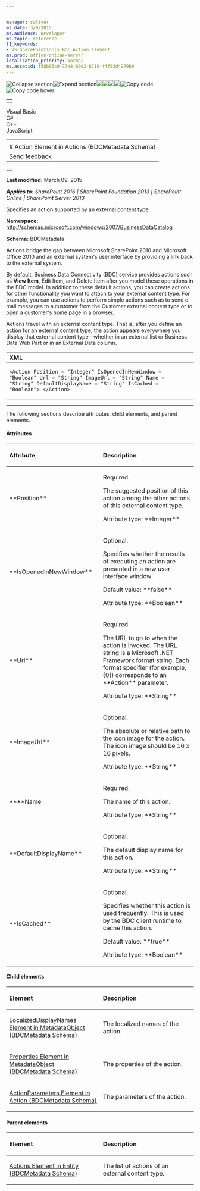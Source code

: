 ```yaml
---


manager: soliver
ms.date: 3/9/2015
ms.audience: Developer
ms.topic: reference
f1_keywords:
- VS.SharePointTools.BDC.Action Element
ms.prod: office-online-server
localization_priority: Normal
ms.assetid: f58b96c0-77a8-69d3-8710-fff03d4970b9
---
```


![Collapse
section](../icons/collapse_all.gif "Collapse section")![Expand
section](../icons/expand_all.gif "Expand section")![](../icons/collapse_all.gif)![](../icons/expand_all.gif)![](../icons/dropdown.gif)![](../icons/dropdownHover.gif)![Copy
code](../icons/copycode.gif "Copy code")![Copy code
hover](../icons/copycodeHighlight.gif "Copy code hover")
<table>
<tbody>
<tr class="odd">
<td align="left"></td>
</tr>
</tbody>
</table>

Visual Basic  
C\#  
C++  
JavaScript  

<table>
<tbody>
<tr class="odd">
<td align="left"><span id="runningHeaderText"></span></td>
</tr>
<tr class="even">
<td align="left"># Action Element in Actions (BDCMetadata Schema)</td>
</tr>
<tr class="odd">
<td align="left"><span id="headfeedbackarea" class="feedbackhead"><a href="javascript:SubmitFeedback(&#39;docthis@Microsoft.com&#39;,&#39;&#39;,&#39;&#39;,&#39;&#39;,&#39;1.0.18082.1225&#39;,&#39;%0\dThank%20you%20for%20your%20feedback.%20The%20developer%20writing%20teams%20use%20your%20feedback%20to%20improve%20documentation.%20While%20we%20are%20reviewing%20your%20feedback,%20we%20may%20send%20you%20e-mail%20to%20ask%20for%20clarification%20or%20feedback%20on%20a%20solution.%20We%20do%20not%20use%20your%20e-mail%20address%20for%20any%20other%20purpose%20and%20we%20delete%20it%20after%20we%20finish%20our%20review.%0\AFor%20further%20information%20about%20the%20privacy%20policies%20of%20Microsoft,%20please%20see%20http://privacy.microsoft.com/en-us/default.aspx.%0\A%0\d&#39;,&#39;Customer%20feedback&#39;);">Send feedback</a></span></td>
</tr>
</tbody>
</table>

<table>
<colgroup>
<col width="100%" />
</colgroup>
<tbody>
<tr class="odd">
<td align="left"></td>
</tr>
</tbody>
</table>

**Last modified:** March 09, 2015

***Applies to:** SharePoint 2016 | SharePoint Foundation 2013 |
SharePoint Online | SharePoint Server 2013*

Specifies an action supported by an external content type.

**Namespace:**
http://schemas.microsoft.com/windows/2007/BusinessDataCatalog

**Schema:** BDCMetadata

Actions bridge the gap between Microsoft SharePoint 2010 and Microsoft
Office 2010 and an external system's user interface by providing a link
back to the external system.

By default, Business Data Connectivity (BDC) service provides actions
such as **View Item**, <span
class="keyword">Edit Item</span>, and <span class="keyword">Delete
Item</span> after you model these operations in the BDC model. In
addition to these default actions, you can create actions for other
functionality you want to attach to your external content type. For
example, you can use actions to perform simple actions such as to send
e-mail messages to a customer from the Customer external content type or
to open a customer's home page in a browser.

Actions travel with an external content type. That is, after you define
an action for an external content type, the action appears everywhere
you display that external content type—whether in an external list or
Business Data Web Part or in an External Data column.

<span codelanguage="xmlLang"></span>
<table>
<colgroup>
<col width="100%" />
</colgroup>
<thead>
<tr class="header">
<th align="left">XML</th>
</tr>
</thead>
<tbody>
<tr class="odd">
<td align="left"><pre><code>&lt;Action Position = &quot;Integer&quot; IsOpenedInNewWindow = &quot;Boolean&quot; Url = &quot;String&quot; ImageUrl = &quot;String&quot; Name = &quot;String&quot; DefaultDisplayName = &quot;String&quot; IsCached = &quot;Boolean&quot;&gt; &lt;/Action&gt;</code></pre></td>
</tr>
</tbody>
</table>


--------------------------------------------------------------------------------------------------------------------------------------------------------------------------------------------------------------------------------------

The following sections describe attributes, child elements, and parent
elements.

#### Attributes

<table>
<colgroup>
<col width="50%" />
<col width="50%" />
</colgroup>
<thead>
<tr class="header">
<th align="left"><p>Attribute</p></th>
<th align="left"><p>Description</p></th>
</tr>
</thead>
<tbody>
<tr class="odd">
<td align="left"><p>**Position**</p></td>
<td align="left"><p>Required.</p>
<p>The suggested position of this action among the other actions of this external content type.</p>
<p>Attribute type: **Integer**</p></td>
</tr>
<tr class="even">
<td align="left"><p>**IsOpenedInNewWindow**</p></td>
<td align="left"><p>Optional.</p>
<p>Specifies whether the results of executing an action are presented in a new user interface window.</p>
<p>Default value: **false**</p>
<p>Attribute type: **Boolean**</p></td>
</tr>
<tr class="odd">
<td align="left"><p>**Url**</p></td>
<td align="left"><p>Required.</p>
<p>The URL to go to when the action is invoked. The URL string is a Microsoft .NET Framework format string. Each format specifier (for example, {0}) corresponds to an **Action** parameter.</p>
<p>Attribute type: **String**</p></td>
</tr>
<tr class="even">
<td align="left"><p>**ImageUrl**</p></td>
<td align="left"><p>Optional.</p>
<p>The absolute or relative path to the icon image for the action. The icon image should be 16 x 16 pixels.</p>
<p>Attribute type: **String**</p></td>
</tr>
<tr class="odd">
<td align="left"><p>****Name</p></td>
<td align="left"><p>Required.</p>
<p>The name of this action.</p>
<p>Attribute type: **String**</p></td>
</tr>
<tr class="even">
<td align="left"><p>**DefaultDisplayName**</p></td>
<td align="left"><p>Optional.</p>
<p>The default display name for this action.</p>
<p>Attribute type: **String**</p></td>
</tr>
<tr class="odd">
<td align="left"><p>**IsCached**</p></td>
<td align="left"><p>Optional.</p>
<p>Specifies whether this action is used frequently. This is used by the BDC client runtime to cache this action.</p>
<p>Default value: **true**</p>
<p>Attribute type: **Boolean**</p></td>
</tr>
</tbody>
</table>

#### Child elements

<table>
<colgroup>
<col width="50%" />
<col width="50%" />
</colgroup>
<thead>
<tr class="header">
<th align="left"><p>Element</p></th>
<th align="left"><p>Description</p></th>
</tr>
</thead>
<tbody>
<tr class="odd">
<td align="left"><p><span sdata="link"><a href="localizeddisplaynames-element-in-metadataobject-bdcmetadata-schema.htm">LocalizedDisplayNames Element in MetadataObject (BDCMetadata Schema)</a></span></p></td>
<td align="left"><p>The localized names of the action.</p></td>
</tr>
<tr class="even">
<td align="left"><p><span sdata="link"><a href="properties-element-in-metadataobject-bdcmetadata-schema.htm">Properties Element in MetadataObject (BDCMetadata Schema)</a></span></p></td>
<td align="left"><p>The properties of the action.</p></td>
</tr>
<tr class="odd">
<td align="left"><p><span sdata="link"><a href="actionparameters-element-in-action-bdcmetadata-schema.htm">ActionParameters Element in Action (BDCMetadata Schema)</a></span></p></td>
<td align="left"><p>The parameters of the action.</p></td>
</tr>
</tbody>
</table>

#### Parent elements

<table>
<colgroup>
<col width="50%" />
<col width="50%" />
</colgroup>
<thead>
<tr class="header">
<th align="left"><p>Element</p></th>
<th align="left"><p>Description</p></th>
</tr>
</thead>
<tbody>
<tr class="odd">
<td align="left"><p><span sdata="link"><a href="actions-element-in-entity-bdcmetadata-schema.htm">Actions Element in Entity (BDCMetadata Schema)</a></span></p></td>
<td align="left"><p>The list of actions of an external content type.</p></td>
</tr>
</tbody>
</table>








